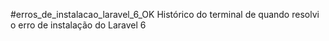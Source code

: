 #erros_de_instalacao_laravel_6_OK
Histórico do terminal de quando resolvi o erro de instalação do Laravel 6
